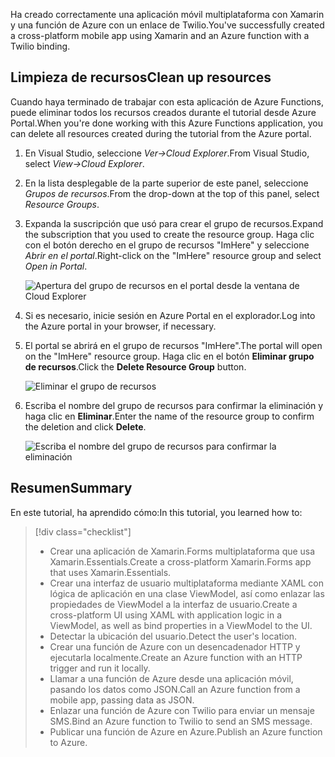 <span data-ttu-id="fc8ab-101">Ha creado correctamente una aplicación móvil multiplataforma con Xamarin y una función de Azure con un enlace de Twilio.</span><span class="sxs-lookup"><span data-stu-id="fc8ab-101">You've successfully created a cross-platform mobile app using Xamarin and an Azure function with a Twilio binding.</span></span>

## <a name="clean-up-resources"></a><span data-ttu-id="fc8ab-102">Limpieza de recursos</span><span class="sxs-lookup"><span data-stu-id="fc8ab-102">Clean up resources</span></span>

<span data-ttu-id="fc8ab-103">Cuando haya terminado de trabajar con esta aplicación de Azure Functions, puede eliminar todos los recursos creados durante el tutorial desde Azure Portal.</span><span class="sxs-lookup"><span data-stu-id="fc8ab-103">When you're done working with this Azure Functions application, you can delete all resources created during the tutorial from the Azure portal.</span></span>

1. <span data-ttu-id="fc8ab-104">En Visual Studio, seleccione *Ver->Cloud Explorer*.</span><span class="sxs-lookup"><span data-stu-id="fc8ab-104">From Visual Studio, select *View->Cloud Explorer*.</span></span>

2. <span data-ttu-id="fc8ab-105">En la lista desplegable de la parte superior de este panel, seleccione *Grupos de recursos*.</span><span class="sxs-lookup"><span data-stu-id="fc8ab-105">From the drop-down at the top of this panel, select *Resource Groups*.</span></span>

3. <span data-ttu-id="fc8ab-106">Expanda la suscripción que usó para crear el grupo de recursos.</span><span class="sxs-lookup"><span data-stu-id="fc8ab-106">Expand the subscription that you used to create the resource group.</span></span> <span data-ttu-id="fc8ab-107">Haga clic con el botón derecho en el grupo de recursos "ImHere" y seleccione *Abrir en el portal*.</span><span class="sxs-lookup"><span data-stu-id="fc8ab-107">Right-click on the "ImHere" resource group and select *Open in Portal*.</span></span>

    ![Apertura del grupo de recursos en el portal desde la ventana de Cloud Explorer](../media-drafts/9-open-resource-group-in-portal.png)

4. <span data-ttu-id="fc8ab-109">Si es necesario, inicie sesión en Azure Portal en el explorador.</span><span class="sxs-lookup"><span data-stu-id="fc8ab-109">Log into the Azure portal in your browser, if necessary.</span></span>

5. <span data-ttu-id="fc8ab-110">El portal se abrirá en el grupo de recursos "ImHere".</span><span class="sxs-lookup"><span data-stu-id="fc8ab-110">The portal will open on the "ImHere" resource group.</span></span> <span data-ttu-id="fc8ab-111">Haga clic en el botón **Eliminar grupo de recursos**.</span><span class="sxs-lookup"><span data-stu-id="fc8ab-111">Click the **Delete Resource Group** button.</span></span>

    ![Eliminar el grupo de recursos](../media-drafts/9-delete-resource-group.png)

6. <span data-ttu-id="fc8ab-113">Escriba el nombre del grupo de recursos para confirmar la eliminación y haga clic en **Eliminar**.</span><span class="sxs-lookup"><span data-stu-id="fc8ab-113">Enter the name of the resource group to confirm the deletion and click **Delete**.</span></span>

    ![Escriba el nombre del grupo de recursos para confirmar la eliminación](../media-drafts/9-confirm-delete-resource-group.png)

## <a name="summary"></a><span data-ttu-id="fc8ab-115">Resumen</span><span class="sxs-lookup"><span data-stu-id="fc8ab-115">Summary</span></span>

<span data-ttu-id="fc8ab-116">En este tutorial, ha aprendido cómo:</span><span class="sxs-lookup"><span data-stu-id="fc8ab-116">In this tutorial, you learned how to:</span></span>
> [!div class="checklist"]
> * <span data-ttu-id="fc8ab-117">Crear una aplicación de Xamarin.Forms multiplataforma que usa Xamarin.Essentials.</span><span class="sxs-lookup"><span data-stu-id="fc8ab-117">Create a cross-platform Xamarin.Forms app that uses Xamarin.Essentials.</span></span>
> * <span data-ttu-id="fc8ab-118">Crear una interfaz de usuario multiplataforma mediante XAML con lógica de aplicación en una clase ViewModel, así como enlazar las propiedades de ViewModel a la interfaz de usuario.</span><span class="sxs-lookup"><span data-stu-id="fc8ab-118">Create a cross-platform UI using XAML with application logic in a ViewModel, as well as bind properties in a ViewModel to the UI.</span></span>
> * <span data-ttu-id="fc8ab-119">Detectar la ubicación del usuario.</span><span class="sxs-lookup"><span data-stu-id="fc8ab-119">Detect the user's location.</span></span>
> * <span data-ttu-id="fc8ab-120">Crear una función de Azure con un desencadenador HTTP y ejecutarla localmente.</span><span class="sxs-lookup"><span data-stu-id="fc8ab-120">Create an Azure function with an HTTP trigger and run it locally.</span></span>
> * <span data-ttu-id="fc8ab-121">Llamar a una función de Azure desde una aplicación móvil, pasando los datos como JSON.</span><span class="sxs-lookup"><span data-stu-id="fc8ab-121">Call an Azure function from a mobile app, passing data as JSON.</span></span>
> * <span data-ttu-id="fc8ab-122">Enlazar una función de Azure con Twilio para enviar un mensaje SMS.</span><span class="sxs-lookup"><span data-stu-id="fc8ab-122">Bind an Azure function to Twilio to send an SMS message.</span></span>
> * <span data-ttu-id="fc8ab-123">Publicar una función de Azure en Azure.</span><span class="sxs-lookup"><span data-stu-id="fc8ab-123">Publish an Azure function to Azure.</span></span>
